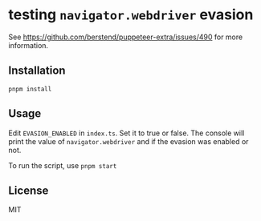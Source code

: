 # testing `navigator.webdriver` evasion

See <https://github.com/berstend/puppeteer-extra/issues/490> for more information.

## Installation

`pnpm install`

## Usage

Edit `EVASION_ENABLED` in `index.ts`. Set it to true or false. The console will print the value of `navigator.webdriver` and if the evasion was enabled or not.

To run the script, use `pnpm start`

## License

MIT
